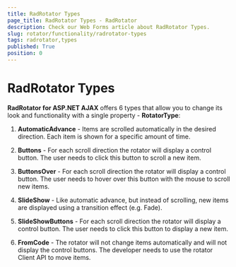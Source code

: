 ```yaml
---
title: RadRotator Types
page_title: RadRotator Types - RadRotator
description: Check our Web Forms article about RadRotator Types.
slug: rotator/functionality/radrotator-types
tags: radrotator,types
published: True
position: 0
---
```


# RadRotator Types

**RadRotator for ASP.NET AJAX** offers 6 types that allow you to change its look and functionality with a single property - **RotatorType**:

1. **AutomaticAdvance** - Items are scrolled automatically in the desired direction. Each item is shown for a specific amount of time.

1. **Buttons** - For each scroll direction the rotator will display a control button. The user needs to click this button to scroll a new item.

1. **ButtonsOver** - For each scroll direction the rotator will display a control button. The user needs to hover over this button with the mouse to scroll new items.

1. **SlideShow** - Like automatic advance, but instead of scrolling, new items are displayed using a transition effect (e.g. Fade).

1. **SlideShowButtons** - For each scroll direction the rotator will display a control button. The user needs to click this button to display a new item.

1. **FromCode** - The rotator will not change items automatically and will not display the control buttons. The developer needs to use the rotator Client API to move items.


